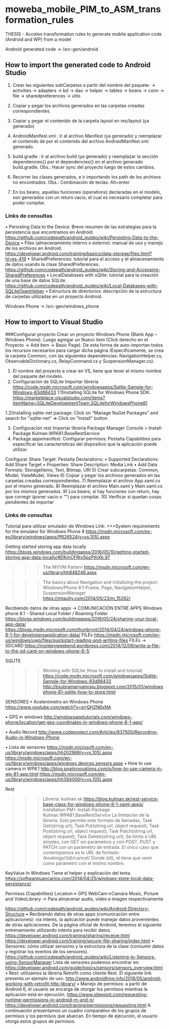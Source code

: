 # moweba_mobile_PIM_to_ASM_transformation_rules
THESIS - Acceleo transformation rules to generate mobile application code (Android and WP) from a model

Android generated code -> /src-gen/android

## How to import the generated code to Android Studio

1) Crear las siguientes subCarpetas a partir del nombre del paquete:
	->	activities
->	adapters
	->	bd
		->	dao
		->	helper
		->	tables
	->	beans
	->	conn
	->	file
	->	sharedpreferences
	->	utils
	
2) Copiar y pegar los archivos generados en las carpetas creadas correspondientes.
3) Copiar y pegar el contenido de la carpeta layout en res/layout (ya generado)
4) AndroidManifest.xml : 
Ir al archivo Manifest (ya generado) y reemplazar el contenido de <manifest></manifest> por el contenido del archivo AndroidManifest.xml generado.	
5) build.gradle : 
Ir al archivo build (ya generado) y reemplazar la sección dependencies{} por el dependencies{} en el archivo generado build.gradle.
Obs.: Hacer sync del proyecto luego de estos cambios.
6) Recorrer las clases generados, e ir importando los path de los archivos no encontrados. 
Obs.: Combinación de teclas: Alt+enter
7) En los beans, aquellas funciones (operations) declaradas en el modelo, son generados con un return vacio, el cual es necesario completar para poder compilar.


### Links de consultas
•	Persisting Data to the Device: Breve resumen de las estrategias para la persistencia que encontramos en Android.
https://github.com/codepath/android_guides/wiki/Persisting-Data-to-the-Device
•	Files (almacenamiento interno o externo): manual de uso y manejo de los archivos en Android.
https://developer.android.com/training/basics/data-storage/files.html?hl=es-419
•	SharedPreferences: tutorial para el acceso y el almacenamiento de datos usando la clase SharedPreferences.
https://github.com/codepath/android_guides/wiki/Storing-and-Accessing-SharedPreferences
•	LocalDatabases with sQlite: tutorial para la creación de una base de datos SQLite.
https://github.com/codepath/android_guides/wiki/Local-Databases-with-SQLiteOpenHelper
•	Estructura de directorios: descripción de la estructura de carpetas utilizadas en un proyecto Android.



Windows Phone -> /src-gen/windows_phone

## How to import to Visual Studio

###Configurar proyecto
Crear un proyecto Windows Phone (Blank App – Windows Phone). Luego agregar un Nuevo item (Click derecho en el Proyecto -> Add ítem -> Basic Page). De esta forma de auto-importan todos los recursos necesarios para cargar dicha página (Específicamente, se crea la carpeta Common, con las siguientes dependencias: NavigationHelper.cs, ObservableDictionary.cs, RelayCommand.cs y SuspensionManager.cs).

1)	El nombre del proyecto a crear en VS, tiene que tener el mismo nombre del paquete del modelo.
2)	Configuración de SQLite
Importar librería
https://code.msdn.microsoft.com/windowsapps/Sqlite-Sample-for-Windows-83d88433
1.1)Installing SQLite for Windows Phone SDK:
https://marketplace.visualstudio.com/items?itemName=SQLiteDevelopmentTeam.SQLiteforWindowsPhone81

1.2)Installing sqlite-net package:
Click on "Manage NuGet Packages" and search for "sqlite-net"  => Click on "Install" button

3)	Configuración rest
Importar librería
Package Manager Console > Install-Package Kulman.WPA81.BaseRestService
4)	Package.appxmanifest:
Configurar permisos:
	Pestaña Capabilities para especificar las características del dispositivo que la aplicación puede utilizar.

Configurar Share Target:
	Pestaña Declarations: 
•	Supported Declarations: Add Share Target
•	Properties: 
	Share Description: Media Link
•	Add Data Formats: StorageItems, Text, Bitmap, URI
5)	Crear subcarpetas: Common, Model, ViewModel, Views
6)	Copiar y pegar los archivos generados en las carpetas creadas correspondientes.
7)	Reemplazar el archivo App.xaml.cs por el mismo generado.
8)	Reemplazar el archivo Main.xaml y Main.xaml.cs por los mismos generados.
9)	Los beans, si hay funciones con return, hay que corregir (poner vacio o “”) para compilar.
10)	Verificar si quedan cosas pendientes de importar


### Links de consultas

Tutorial para utilizar emulador de Windows
Link: >>>System requirements for the emulator for Windows Phone 8
https://msdn.microsoft.com/es-es/library/windows/apps/ff626524(v=vs.105).aspx

Getting started storing app data locally
https://blogs.windows.com/buildingapps/2016/05/10/getting-started-storing-app-data-locally/#DKmCFRtvSpzPthXb.97

>>>The MVVM Pattern
https://msdn.microsoft.com/en-us/library/hh848246.aspx

>>>The basics about Navigation and initializing the project: 
Windows/Phone 8.1–Frame, Page, NavigationHelper, SuspensionManager
https://mtaulty.com/2014/05/23/m_15262/

Recibiendo datos de otras apps -> COMUNICACIÓN ENTRE APPS
Windows phone 8.1 - Shared Local Folder / Roaming Folder
https://blogs.windows.com/buildingapps/2016/05/24/sharing-your-local-app-data/
https://blogs.msdn.microsoft.com/thunbrynt/2014/04/24/windows-phone-8-1-for-developersapplication-data/
FILEs
https://msdn.microsoft.com/en-us/windows/uwp/files/quickstart-reading-and-writing-files
FILEs -> SDCARD
https://monkeyweekend.wordpress.com/2014/12/09/write-a-file-to-the-sd-card-on-windows-phone-8-1/

SQLITE
>>>Working with SQLite (How to install and tutorial)
https://code.msdn.microsoft.com/windowsapps/Sqlite-Sample-for-Windows-83d88433
http://bsubramanyamraju.blogspot.com/2015/01/windowsphone-81-sqlite-how-to-store.html

SENSORES
•	Acelerómetro en Windows Phone
 https://www.youtube.com/watch?v=srrQH2N6xNA

•	GPS in windows 
http://windowsapptutorials.com/windows-phone/location/get-gps-coordinates-in-windows-phone-8-1-app/

•	Audio Record
 http://www.codeproject.com/Articles/837500/Recording-Audio-in-Windows-Phone

•	Lista de sensores
https://msdn.microsoft.com/en-us/library/windows/apps/hh202968(v=vs.105).aspx
https://msdn.microsoft.com/en-us/library/windows/apps/windows.devices.sensors.aspx
•	How to use camera in WP8.1
http://blog.pnajinnovations.com/p/how-to-use-camera-in-wp-81-app.html
https://msdn.microsoft.com/en-us/library/windows/apps/hh394006(v=vs.105).aspx

Rest
>>> Librería: kulman.sk 
https://blog.kulman.sk/rest-service-base-class-for-windows-phone-8-1-xaml-apps/
Installation
PM> Install-Package Kulman.WPA81.BaseRestService
La limitación de la librería:
Solo permite este formato de llamadas,
Task<T> Get<T>(string url);
Task<T> Put<T>(string url, object request);
Task<T> Post<T>(string url, object request);
Task<T> Patch<T>(string url, object request);
Task Delete(string url);
Se limita a URL simples, con GET sin parámetros y con POST, PUST y PATCH con un parámetro de entrada.
El único caso que contemplamos es la URL de formato: /bookings/{id}/cancel/
Donde {id}, id tiene que venir como parámetro con el mismo nombre.

KeyValue 
In Windows
Tiene el helper y explicación del tema
https://softwarejuancarlos.com/2014/04/25/windows-store-local-data-persistance/

Permisos (Capabilities)
Location-> GPS
WebCam->Camara
Music, Picture and VideoLibrary -> Para almacenar audio, video e imagen respectivamente


https://github.com/codepath/android_guides/wiki/Android-Directory-Structure
•	Recibiendo datos de otras apps (comunicación entre aplicaciones): via intents, la aplicación puede manejar datos provenientes de otras aplicaciones. De la página oficial de Android, tenemos el siguiente entrenamiento utilizando intents para recibir datos.
https://developer.android.com/training/sharing/receive.html
https://developer.android.com/training/secure-file-sharing/index.html
•	Sensores: cómo utilizar sensores y la estructura de la clase (consumir datos y registrar los eventos de los sensores).
 https://github.com/codepath/android_guides/wiki/Listening-to-Sensors-using-SensorManager
Lista de sensores podemos encontrar en: 
 https://developer.android.com/guide/topics/sensors/sensors_overview.html
•	Rest: utilizamos la librería Retrofit como cliente Rest. El siguiente link presenta un ejemplo de uso.
http://www.androidhive.info/2016/05/android-working-with-retrofit-http-library/
•	Manejo de permisos: a partir de Android 6, el usuario se encarga de otorgar los permisos mientras la aplicación está en ejecución.
https://www.sitepoint.com/requesting-runtime-permissions-in-android-m-and-n/
https://developer.android.com/training/permissions/requesting.html
A continuación presentamos un cuadro comparativo de los grupos de permisos y los  permisos que abarcan. En tiempo de ejecución, el usuario otorga estos grupos de permisos.
 




